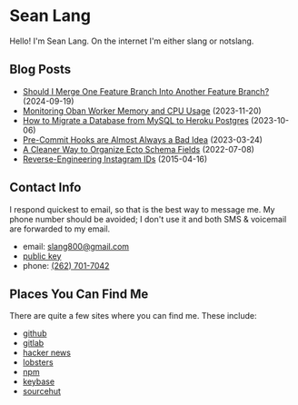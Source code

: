 # Sean Lang

Hello! I'm Sean Lang. On the internet I'm either slang or notslang.

## Blog Posts

- [Should I Merge One Feature Branch Into Another Feature Branch?](/merging-into-a-feature-branch) (2024-09-19)
- [Monitoring Oban Worker Memory and CPU Usage](/oban-resource-usage-telemetry) (2023-11-20)
- [How to Migrate a Database from MySQL to Heroku Postgres](/migrate-from-mysql-to-postgres) (2023-10-06)
- [Pre-Commit Hooks are Almost Always a Bad Idea](/pre-commit-hooks) (2023-03-24)
- [A Cleaner Way to Organize Ecto Schema Fields](/clean-ecto-schema) (2022-07-08)
- [Reverse-Engineering Instagram IDs](/instagram-id) (2015-04-16)

## Contact Info

I respond quickest to email, so that is the best way to message me. My phone number should be avoided; I don't use it and both SMS & voicemail are forwarded to my email.

- email: <slang800@gmail.com>
- [public key](/id_rsa.pub)
- phone: [(262) 701-7042](tel:2627017042)

## Places You Can Find Me

There are quite a few sites where you can find me. These include:

- [github](https://github.com/notslang)
- [gitlab](https://gitlab.com/slang)
- [hacker news](https://news.ycombinator.com/user?id=slang800)
- [lobsters](https://lobste.rs/u/slang)
- [npm](https://www.npmjs.org/~slang)
- [keybase](https://keybase.io/slang)
- [sourcehut](https://git.sr.ht/~slang/)
